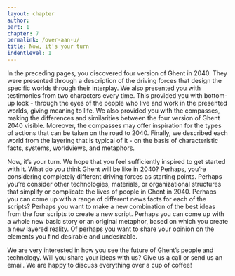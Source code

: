 ```yaml
---
layout: chapter
author: 
part: 1
chapter: 7
permalink: /over-aan-u/
title: Now, it's your turn
indentlevel: 1
---
```

In the preceding pages, you discovered four version of
Ghent in 2040. They were presented through a description
of the driving forces that design the specific worlds
through their interplay. We also presented you with testimonies
from two characters every time. This provided you
with bottom-up look - through the eyes of the people who
live and work in the presented worlds, giving meaning to
life. We also provided you with the compasses, making
the differences and similarities between the four version
of Ghent 2040 visible. Moreover, the compasses may offer
inspiration for the types of actions that can be taken on the
road to 2040. Finally, we described each world from the
layering that is typical of it - on the basis of characteristic
facts, systems, worldviews, and metaphors.

Now, it’s your turn. We hope that you feel sufficiently
inspired to get started with it. What do you think Ghent will
be like in 2040? Perhaps, you’re considering completely
different driving forces as starting points. Perhaps you’re
consider other technologies, materials, or organizational
structures that simplify or complicate the lives of people
in Ghent in 2040. Perhaps you can come up with a range
of different news facts for each of the scripts? Perhaps you
want to make a new combination of the best ideas from
the four scripts to create a new script. Perhaps you can
come up with a whole new basic story or an original metaphor,
based on which you create a new layered reality. Of
perhaps you want to share your opinion on the elements
you find desirable and undesirable.

We are very interested in how you see the future of Ghent’s
people and technology. Will you share your ideas with us?
Give us a call or send us an email. We are happy to discuss
everything over a cup of coffee!
